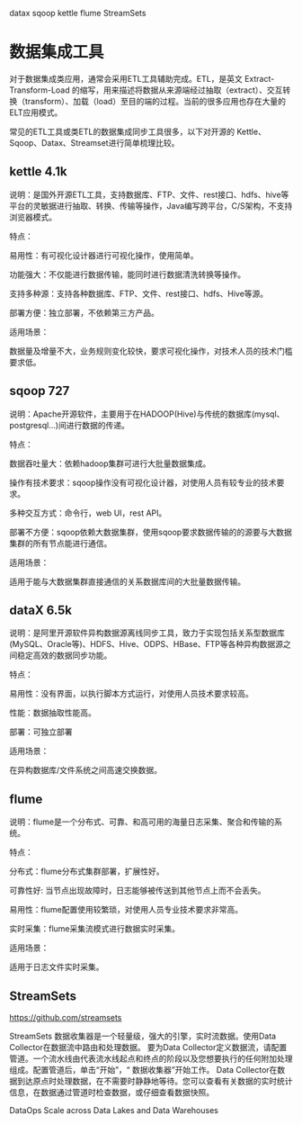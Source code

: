 datax sqoop kettle flume StreamSets
# 数据集成工具
对于数据集成类应用，通常会采用ETL工具辅助完成。ETL，是英文 Extract-Transform-Load 的缩写，用来描述将数据从来源端经过抽取（extract）、交互转换（transform）、加载（load）至目的端的过程。当前的很多应用也存在大量的ELT应用模式。

常见的ETL工具或类ETL的数据集成同步工具很多，以下对开源的 Kettle、Sqoop、Datax、Streamset进行简单梳理比较。
## kettle 4.1k

说明：是国外开源ETL工具，支持数据库、FTP、文件、rest接口、hdfs、hive等平台的灵敏据进行抽取、转换、传输等操作，Java编写跨平台，C/S架构，不支持浏览器模式。

特点：

易用性：有可视化设计器进行可视化操作，使用简单。

功能强大：不仅能进行数据传输，能同时进行数据清洗转换等操作。

支持多种源：支持各种数据库、FTP、文件、rest接口、hdfs、Hive等源。

部署方便：独立部署，不依赖第三方产品。

适用场景：

数据量及增量不大，业务规则变化较快，要求可视化操作，对技术人员的技术门槛要求低。


## sqoop  727

说明：Apache开源软件，主要用于在HADOOP(Hive)与传统的数据库(mysql、postgresql...)间进行数据的传递。

特点：

数据吞吐量大：依赖hadoop集群可进行大批量数据集成。

操作有技术要求：sqoop操作没有可视化设计器，对使用人员有较专业的技术要求。

多种交互方式：命令行，web UI，rest API。

部署不方便：sqoop依赖大数据集群，使用sqoop要求数据传输的的源要与大数据集群的所有节点能进行通信。

适用场景：

适用于能与大数据集群直接通信的关系数据库间的大批量数据传输。


## dataX 6.5k

说明：是阿里开源软件异构数据源离线同步工具，致力于实现包括关系型数据库(MySQL、Oracle等)、HDFS、Hive、ODPS、HBase、FTP等各种异构数据源之间稳定高效的数据同步功能。

特点：

易用性：没有界面，以执行脚本方式运行，对使用人员技术要求较高。

性能：数据抽取性能高。

部署：可独立部署

适用场景：

在异构数据库/文件系统之间高速交换数据。


## flume

说明：flume是一个分布式、可靠、和高可用的海量日志采集、聚合和传输的系统。

特点：

分布式：flume分布式集群部署，扩展性好。

可靠性好: 当节点出现故障时，日志能够被传送到其他节点上而不会丢失。

易用性：flume配置使用较繁琐，对使用人员专业技术要求非常高。

实时采集：flume采集流模式进行数据实时采集。

适用场景：

适用于日志文件实时采集。

## StreamSets
https://github.com/streamsets

StreamSets 数据收集器是一个轻量级，强大的引擎，实时流数据。使用Data Collector在数据流中路由和处理数据。
要为Data Collector定义数据流，请配置管道。一个流水线由代表流水线起点和终点的阶段以及您想要执行的任何附加处理组成。配置管道后，单击“开始”，“ 数据收集器”开始工作。
Data Collector在数据到达原点时处理数据，在不需要时静静地等待。您可以查看有关数据的实时统计信息，在数据通过管道时检查数据，或仔细查看数据快照。

DataOps
Scale across Data Lakes and Data Warehouses